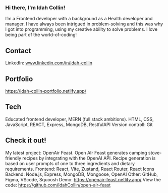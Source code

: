 ### Hi there, I'm Idah Collin!

I’m a Frontend developer with a background as a Health developer and manager. I have always been intrigued in problem-solving and this was why I got into programming, using my creative ability to solve problems. I love being part of the world-of-coding!

## Contact

LinkedIn: www.linkedin.com/in/idah-collin

## Portfolio

https://idah-collin-portfolio.netlify.app/

## Tech

Educated frontend developer, MERN (full stack ambitions). 
HTML, CSS, JavaScript, REACT, Express, MongoDB, RestfulAPI
Version controll: Git

## Check it out!

My latest project: OpenAir Feast. Open AIr Feast generates camping stove-friendly recipes by integrating with the OpenAI API. Recipe generation is based on user prompts of one to three ingredients and dietary requirements. 
Frontend: React, Vite, Zustand, React Router, React Icons
Backend: Node.js, Express, MongoDB, Mongoose, OpenAI
Other: GitHub, Figma, VScode, Squoosh
Demo: https://openair-feast.netlify.app/
View the code: https://github.com/IdahCollin/open-air-feast

<!--
**IdahCollin/IdahCollin** is a ✨ _special_ ✨ repository because its `README.md` (this file) appears on your GitHub profile.

Here are some ideas to get you started:

- 🔭 I’m currently working on ...
- 🌱 I’m currently learning ...
- 👯 I’m looking to collaborate on ...
- 🤔 I’m looking for help with ...
- 💬 Ask me about ...
- 📫 How to reach me: ...
- 😄 Pronouns: ...
- ⚡ Fun fact: ...
-->
